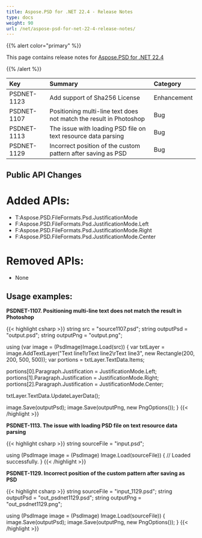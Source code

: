 ```yaml
---
title: Aspose.PSD for .NET 22.4 - Release Notes
type: docs
weight: 90
url: /net/aspose-psd-for-net-22-4-release-notes/
---
```


{{% alert color="primary" %}}

This page contains release notes for [Aspose.PSD for .NET 22.4](https://www.nuget.org/packages/Aspose.PSD/)

{{% /alert %}}

|**Key**|**Summary**|**Category**|
| :- | :- | :- |
|PSDNET-1123|Add support of Sha256 License|Enhancement|
|PSDNET-1107|Positioning multi-line text does not match the result in Photoshop|Bug|
|PSDNET-1113|The issue with loading PSD file on text resource data parsing|Bug|
|PSDNET-1129|Incorrect position of the custom pattern after saving as PSD|Bug|


## **Public API Changes**
# **Added APIs:**
- T:Aspose.PSD.FileFormats.Psd.JustificationMode
- F:Aspose.PSD.FileFormats.Psd.JustificationMode.Left
- F:Aspose.PSD.FileFormats.Psd.JustificationMode.Right
- F:Aspose.PSD.FileFormats.Psd.JustificationMode.Center


# **Removed APIs:**
- None


## **Usage examples:**

**PSDNET-1107. Positioning multi-line text does not match the result in Photoshop**

{{< highlight csharp >}}
string src = "source1107.psd";
string outputPsd = "output.psd";
string outputPng = "output.png";

using (var image = (PsdImage)Image.Load(src))
{ 
   var txtLayer = image.AddTextLayer("Text line1\rText line2\rText line3", new Rectangle(200, 200, 500, 500));
   var portions = txtLayer.TextData.Items;

   portions[0].Paragraph.Justification = JustificationMode.Left;
   portions[1].Paragraph.Justification = JustificationMode.Right;
   portions[2].Paragraph.Justification = JustificationMode.Center;

   txtLayer.TextData.UpdateLayerData();

   image.Save(outputPsd);
   image.Save(outputPng, new PngOptions());
}
{{< /highlight >}}

**PSDNET-1113. The issue with loading PSD file on text resource data parsing**

{{< highlight csharp >}}
string sourceFile = "input.psd";

using (PsdImage image = (PsdImage) Image.Load(sourceFile))
{
    // Loaded successfully.
}
{{< /highlight >}}

**PSDNET-1129. Incorrect position of the custom pattern after saving as PSD**

{{< highlight csharp >}}
string sourceFile = "input_1129.psd";
string outputPsd = "out_psdnet1129.psd";
string outputPng = "out_psdnet1129.png";

using (PsdImage image = (PsdImage) Image.Load(sourceFile))
{
    image.Save(outputPsd);
    image.Save(outputPng, new PngOptions());
}
{{< /highlight >}}
